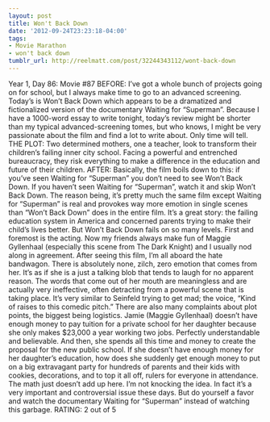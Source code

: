 ```yaml
---
layout: post
title: Won't Back Down
date: '2012-09-24T23:23:18-04:00'
tags:
- Movie Marathon
- won't back down
tumblr_url: http://reelmatt.com/post/32244343112/wont-back-down
---
```

Year 1, Day 86: Movie #87
BEFORE: I’ve got a whole bunch of projects going on for school, but I always make time to go to an advanced screening. Today’s is Won’t Back Down which appears to be a dramatized and fictionalized version of the documentary Waiting for “Superman”. Because I have a 1000-word essay to write tonight, today’s review might be shorter than my typical advanced-screening tomes, but who knows, I might be very passionate about the film and find a lot to write about. Only time will tell.
THE PLOT: Two determined mothers­, one a teacher, look to transform their children’s failing inner city school. Facing a powerful and entrenched bureaucracy, they risk everything to make a difference in the education and future of their children.
AFTER: Basically, the film boils down to this: if you’ve seen Waiting for “Superman” you don’t need to see Won’t Back Down. If you haven’t seen Waiting for “Superman”, watch it and skip Won’t Back Down. The reason being, it’s pretty much the same film except Waiting for “Superman” is real and provokes way more emotion in single scenes than “Won’t Back Down” does in the entire film.
It’s a great story: the failing education system in America and concerned parents trying to make their child’s lives better. But Won’t Back Down fails on so many levels. First and foremost is the acting. Now my friends always make fun of Maggie Gyllenhaal (especially this scene from The Dark Knight) and I usually nod along in agreement. After seeing this film, I’m all aboard the hate bandwagon. There is absolutely none, zilch, zero emotion that comes from her. It’s as if she is a just a talking blob that tends to laugh for no apparent reason. The words that come out of her mouth are meaningless and are actually very ineffective, often detracting from a powerful scene that is taking place. It’s very similar to Seinfeld trying to get mad; the voice, “Kind of raises to this comedic pitch.”
There are also many complaints about plot points, the biggest being logistics. Jamie (Maggie Gyllenhaal) doesn’t have enough money to pay tuition for a private school for her daughter because she only makes $23,000 a year working two jobs. Perfectly understandable and believable. And then, she spends all this time and money to create the proposal for the new public school. If she doesn’t have enough money for her daughter’s education, how does she suddenly get enough money to put on a big extravagant party for hundreds of parents and their kids with cookies, decorations, and to top it all off, rulers for everyone in attendance. The math just doesn’t add up here.
I’m not knocking the idea. In fact it’s a very important and controversial issue these days. But do yourself a favor and watch the documentary Waiting for “Superman” instead of watching this garbage.
RATING: 2 out of 5
